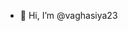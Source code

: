 - 👋 Hi, I’m @vaghasiya23

<!---
vaghasiya23/vaghasiya23 is a ✨ special ✨ repository because its `README.md` (this file) appears on your GitHub profile.
You can click the Preview link to take a look at your changes.
--->
